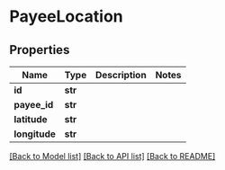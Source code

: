 # PayeeLocation

## Properties
Name | Type | Description | Notes
------------ | ------------- | ------------- | -------------
**id** | **str** |  | 
**payee_id** | **str** |  | 
**latitude** | **str** |  | 
**longitude** | **str** |  | 

[[Back to Model list]](../README.md#documentation-for-models) [[Back to API list]](../README.md#documentation-for-api-endpoints) [[Back to README]](../README.md)


